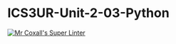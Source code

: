 # ICS3UR-Unit-2-03-Python

[![Mr Coxall's Super Linter](https://github.com/KaitlynIp64/ICS3UR-Unit-2-03-Python/workflows/Mr%20Coxall's%20Super%20Linter/badge.svg)](https://github.com/KaitlynIp64/ICS3UR-Unit-2-03-Python/actions/)
